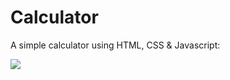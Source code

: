 # Calculator
A simple calculator using HTML, CSS &amp; Javascript:

<img stlye="width: 30%; height: 30%" src="https://i.imgur.com/qBk94LI.png">
